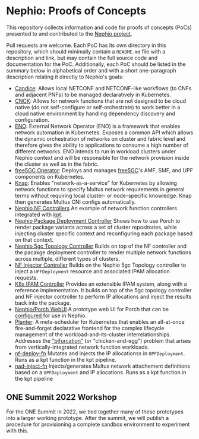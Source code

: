 Nephio: Proofs of Concepts
==========================

This repository collects information and code for proofs of concepts (PoCs) presented to and
contributed to the [Nephio project](https://nephio.org/).

Pull requests are welcome. Each PoC has its own directory in this repository, which should
minimally contain a `README.md` file with a description and link, but may contain the full source
code and documentation for the PoC. Additionally, each PoC should be listed in the summary
below in alphabetical order and with a short one-paragraph description relating it directly
to Nephio's goals:

* [Candice](candice/):
  Allows local NETCONF and NETCONF-like workflows (to CNFs and adjacent PNFs)
  to be managed declaratively in Kubernetes.
* [CNCK](cnck/):
  Allows for network functions that are not designed to be cloud native
  (do not self-configure or self-orchestrate) to work better in a cloud native
  environment by handling dependency discovery and configuration.
* [ENO](eno/):
  External Network Operator (ENO) is a framework that enables network automation in Kubernetes.
  Exposes a common API which allows the dynamic orchestration of networks on cluster and fabric
  level and therefore gives the ability to applications to consume a high number of different networks.
  ENO intends to run in workload clusters under Nephio context and will be responsible for the network
  provision inside the cluster as well as in the fabric.
* [free5GC Operator](free5gc-operator/):
  Deploys and manages [free5GC](https://www.free5gc.org/)'s AMF, SMF, and UPF components on
  Kubernetes.
* [Knap](knap/):
  Enables "network-as-a-service" for Kubernetes by allowing network functions
  to specify Multus network requirements in general terms without requiring local cluster-
  or node-specific knowledge. Knap then generates Multus CNI configs automatically.
* [Nephio NF Controllers](nephio-nf-controllers/)
  An example of network function controllers integrated with [kpt](https://kpt.dev/).
* [Nephio Package Deployment Controller](https://github.com/nephio-project/nephio-controller-poc/)
  Shows how to use Porch to render package variants across a set of cluster
  repositories, while injecting cluster specific context and reconfiguring each
  package based on that context.
* [Nephio 5gc Topology Controller](nephio-5gc-controller/)
  Builds on top of the NF controller and the pacakge deployment controller to
  render multiple network functions across multiple, different types of
  clusters.
* [NF Injector
  Controller](https://github.com/henderiw-nephio/nf-injector-controller)
  Builds on the Nephio 5gc Topology controller to inject a `UPFDeployment`
  resource and associated IPAM allocation requests.
* [K8s IPAM Controller](https://github.com/nokia/k8s-ipam)
  Provides an extensible IPAM system, along with a reference implementation. It
  builds on top of the 5gc topology controller and NF injector controller to
  perform IP allocations and inject the results back into the package.
* [Nephio/Porch WebUI](https://github.com/GoogleContainerTools/kpt-backstage-plugins)
  A prototype web UI for Porch that can be [configured
  ](https://github.com/nephio-project/nephio-packages/tree/main/nephio-webui) for use in Nephio.
* [Planter](planter/):
  A meta-scheduler for Kubernetes that enables an all-at-once fire-and-forget declarative
  frontend for the complex lifecycle management of the workload-and-its-cluster interrelationships.
  Addresses the ["bifurcation"](https://www.youtube.com/watch?v=6FULuWvXR84)
  (or "chicken-and-egg") problem that arises from vertically-integrated network function workloads.
* [nf-deploy-fn](https://github.com/henderiw-nephio/nf-deploy-fn)
  Mutates and injects the IP allocationss in `UPFDeployment`. Runs as a kpt function in the kpt pipeline.
* [nad-inject-fn](https://github.com/henderiw-nephio/nad-inject-fn)
  Injects/generates Multus network attachement definitions based on a `UPFDeployment` and IP allocations. Runs as a kpt function in the kpt pipeline

## ONE Summit 2022 Workshop

For the ONE Summit in 2022, we tied together many of these prototypes into a
larger working prototype. After the summit, we will publish a procedure for
provisioning a complete sandbox environment to experiment with this.
